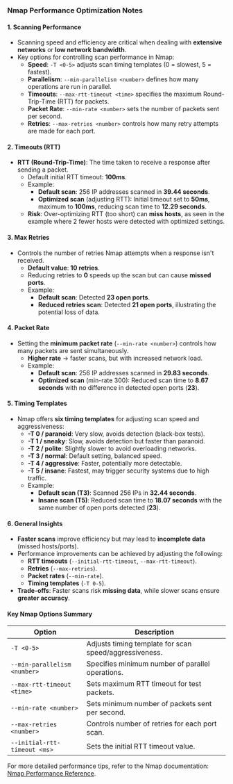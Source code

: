 ### Nmap Performance Optimization Notes

#### **1. Scanning Performance**
- Scanning speed and efficiency are critical when dealing with **extensive networks** or **low network bandwidth**.
- Key options for controlling scan performance in Nmap:
  - **Speed**: `-T <0-5>` adjusts scan timing templates (0 = slowest, 5 = fastest).
  - **Parallelism**: `--min-parallelism <number>` defines how many operations are run in parallel.
  - **Timeouts**: `--max-rtt-timeout <time>` specifies the maximum Round-Trip-Time (RTT) for packets.
  - **Packet Rate**: `--min-rate <number>` sets the number of packets sent per second.
  - **Retries**: `--max-retries <number>` controls how many retry attempts are made for each port.

#### **2. Timeouts (RTT)**
- **RTT (Round-Trip-Time)**: The time taken to receive a response after sending a packet.
  - Default initial RTT timeout: **100ms**.
  - Example:
    - **Default scan**: 256 IP addresses scanned in **39.44 seconds**.
    - **Optimized scan** (adjusting RTT): Initial timeout set to **50ms**, maximum to **100ms**, reducing scan time to **12.29 seconds**.
  - **Risk**: Over-optimizing RTT (too short) can **miss hosts**, as seen in the example where 2 fewer hosts were detected with optimized settings.

#### **3. Max Retries**
- Controls the number of retries Nmap attempts when a response isn't received.
  - **Default value**: **10 retries**.
  - Reducing retries to **0** speeds up the scan but can cause **missed ports**.
  - Example:
    - **Default scan**: Detected **23 open ports**.
    - **Reduced retries scan**: Detected **21 open ports**, illustrating the potential loss of data.

#### **4. Packet Rate**
- Setting the **minimum packet rate** (`--min-rate <number>`) controls how many packets are sent simultaneously.
  - **Higher rate** → faster scans, but with increased network load.
  - Example:
    - **Default scan**: 256 IP addresses scanned in **29.83 seconds**.
    - **Optimized scan** (min-rate 300): Reduced scan time to **8.67 seconds** with no difference in detected open ports (**23**).

#### **5. Timing Templates**
- Nmap offers **six timing templates** for adjusting scan speed and aggressiveness:
  - **-T 0 / paranoid**: Very slow, avoids detection (black-box tests).
  - **-T 1 / sneaky**: Slow, avoids detection but faster than paranoid.
  - **-T 2 / polite**: Slightly slower to avoid overloading networks.
  - **-T 3 / normal**: Default setting, balanced speed.
  - **-T 4 / aggressive**: Faster, potentially more detectable.
  - **-T 5 / insane**: Fastest, may trigger security systems due to high traffic.
  - Example:
    - **Default scan (T3)**: Scanned 256 IPs in **32.44 seconds**.
    - **Insane scan (T5)**: Reduced scan time to **18.07 seconds** with the same number of open ports detected (**23**).

#### **6. General Insights**
- **Faster scans** improve efficiency but may lead to **incomplete data** (missed hosts/ports).
- Performance improvements can be achieved by adjusting the following:
  - **RTT timeouts** (`--initial-rtt-timeout`, `--max-rtt-timeout`).
  - **Retries** (`--max-retries`).
  - **Packet rates** (`--min-rate`).
  - **Timing templates** (`-T 0-5`).
- **Trade-offs**: Faster scans risk **missing data**, while slower scans ensure **greater accuracy**.

#### **Key Nmap Options Summary**
| **Option**                  | **Description**                                             |
|-----------------------------|-------------------------------------------------------------|
| `-T <0-5>`                  | Adjusts timing template for scan speed/aggressiveness.      |
| `--min-parallelism <number>` | Specifies minimum number of parallel operations.            |
| `--max-rtt-timeout <time>`   | Sets maximum RTT timeout for test packets.                  |
| `--min-rate <number>`        | Sets minimum number of packets sent per second.             |
| `--max-retries <number>`     | Controls number of retries for each port scan.              |
| `--initial-rtt-timeout <ms>` | Sets the initial RTT timeout value.                         |

For more detailed performance tips, refer to the Nmap documentation: [Nmap Performance Reference](https://nmap.org/book/man-performance.html).